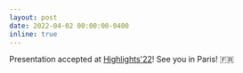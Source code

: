 ```yaml
---
layout: post
date: 2022-04-02 00:00:00-0400
inline: true
---
```


Presentation accepted at [Highlights'22](https://highlights-conference.org/2022/)! See you in Paris! :fr:
